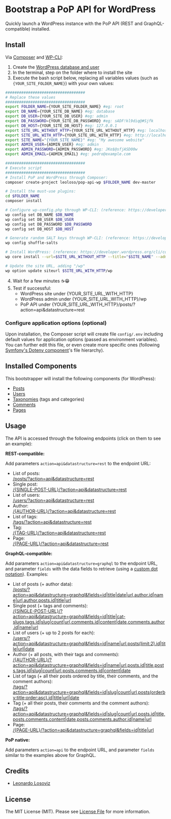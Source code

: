 # Bootstrap a PoP API for WordPress

Quickly launch a WordPress instance with the PoP API (REST and GraphQL-compatible) installed.

## Install

Via [Composer](https://getcomposer.org) and [WP-CLI](https://wp-cli.org/):

1. Create the [WordPress database and user](https://wordpress.org/support/article/how-to-install-wordpress/#step-2-create-the-database-and-a-user)
2. In the terminal, step on the folder where to install the site
3. Execute the bash script below, replacing all variables values (such as `{YOUR_SITE_FOLDER_NAME}`) with your own values:

```bash
###################################
# Replace these values
###################################
export FOLDER_NAME={YOUR_SITE_FOLDER_NAME} #eg: root
export DB_NAME={YOUR_SITE_DB_NAME} #eg: database
export DB_USER={YOUR_SITE_DB_USER} #eg: admin
export DB_PASSWORD={YOUR_SITE_DB_PASSWORD} #eg: sADF!kl9diq@#Sjfk
export DB_HOST={YOUR_SITE_DB_HOST} #eg: 127.0.0.1
export SITE_URL_WITHOUT_HTTP={YOUR_SITE_URL_WITHOUT_HTTP} #eg: localhost
export SITE_URL_WITH_HTTP={YOUR_SITE_URL_WITH_HTTP} #eg: http://localhost
export SITE_NAME="{YOUR_SITE_NAME}" #eg: "My awesome website"
export ADMIN_USER={ADMIN_USER} #eg: admin
export ADMIN_PASSWORD={ADMIN_PASSWORD} #eg: JKo$@sfjASD00w
export ADMIN_EMAIL={ADMIN_EMAIL} #eg: pedro@example.com

###################################
# Execute script
###################################
# Install PoP and WordPress through Composer:
composer create-project leoloso/pop-api-wp $FOLDER_NAME dev-master

# Install the must-use plugins:
cd $FOLDER_NAME
composer install

# Configure wp-config.php through WP-CLI: (reference: https://developer.wordpress.org/cli/commands/config/set/)
wp config set DB_NAME $DB_NAME
wp config set DB_USER $DB_USER
wp config set DB_PASSWORD $DB_PASSWORD
wp config set DB_HOST $DB_HOST

# Generate random SALT keys through WP-CLI: (reference: https://developer.wordpress.org/cli/commands/config/shuffle-salts/)
wp config shuffle-salts

# Install WordPress: (reference: https://developer.wordpress.org/cli/commands/core/install/)
wp core install --url=$SITE_URL_WITHOUT_HTTP --title="$SITE_NAME" --admin_user=$ADMIN_USER --admin_password=$ADMIN_PASSWORD --admin_email=$ADMIN_EMAIL

# Update the site URL, adding "/wp"
wp option update siteurl $SITE_URL_WITH_HTTP/wp
```
4. Wait for a few minutes ☕️😁
5. Test if successful:
    - WordPress site under {YOUR_SITE_URL_WITH_HTTP}
    - WordPress admin under {YOUR_SITE_URL_WITH_HTTP}/wp
    - PoP API under {YOUR_SITE_URL_WITH_HTTP}/posts/?action=api&datastructure=rest

### Configure application options (optional)

Upon installation, the Composer script will create file `config/.env` including default values for application options (passed as environment variables). You can further edit this file, or even create more specific ones (following [Symfony's Dotenv component](https://symfony.com/doc/current/components/dotenv.html)'s file hierarchy).

<!--
2. Execute the bash script below, replacing all variables values (such as `{YOUR_SITE_FOLDER_NAME}`) with your own values:

```bash
FOLDER_NAME={YOUR_SITE_FOLDER_NAME} \
DB_NAME={YOUR_SITE_DB_NAME} \
DB_USER={YOUR_SITE_DB_USER} \
DB_PASSWORD={YOUR_SITE_DB_PASSWORD} \
DB_HOST={YOUR_SITE_DB_HOST} \
SITE_URL_WITHOUT_HTTP={YOUR_SITE_URL_WITHOUT_HTTP} \
SITE_URL_WITH_HTTP={YOUR_SITE_URL_WITH_HTTP} \
SITE_NAME="{YOUR_SITE_NAME}" \
ADMIN_USER={ADMIN_USER} \
ADMIN_PASSWORD={ADMIN_PASSWORD} \
ADMIN_EMAIL={ADMIN_EMAIL} \
wget -O - https://raw.githubusercontent.com/leoloso/pop-api-wp/master/install.sh | bash
```
-->

<!--
**1. Download PoP and WordPress via Composer**

```bash
$ composer create-project leoloso/pop-api-wp {YOUR_SITE_NAME} dev-master
```

_For more control:_ The script above can be prepended with environment variables to configure WordPress and set the default application options.

WordPress configuration (added to `wp-config.php`):

- `DB_NAME`: WordPress DB name
- `DB_USER`: WordPress DB user
- `DB_PASSWORD`: WordPress DB password
- `DB_HOST`: WordPress DB host
- `GENERATE_SALTS`: Generate random salts (`true` or `false`, default `false`)

Application options:

- `ENV`: environment (`"DEV"` or `"PROD"`, default `"DEV"`)

Example: 

```bash
$ DB_NAME={YOUR_DB_NAME} \
DB_USER={YOUR_DB_USER} \
DB_PASSWORD={YOUR_DB_PASSWORD} \
DB_HOST={YOUR_DB_HOST} \
GENERATE_SALTS=true \
composer create-project leoloso/pop-api-wp {YOUR_SITE_NAME} dev-master
```

**2. Install WordPress**

- [Install the WordPress database](https://wordpress.org/support/article/how-to-install-wordpress/#step-2-create-the-database-and-a-user)
- [Configure `wp-config.php`](https://wordpress.org/support/article/how-to-install-wordpress/#step-3-set-up-wp-config-php)
- [Run the install script](https://wordpress.org/support/article/how-to-install-wordpress/#step-5-run-the-install-script)

**3. Modify the Site Address (URL)**

Log in to the WordPress admin panel and go to Settings => General (`wp-admin/options-general.php`). There, remove the `/wp` bit from the Site Address (URL) input and save.

**4. Set-up application options (optional)**

Upon installation, the Composer script will create file `config/.env` including default values for application options (passed as environment variables). You can further edit this file, or even create more specific ones (following [Symfony's Dotenv component](https://symfony.com/doc/current/components/dotenv.html)'s file hierarchy).
-->
## Installed Components

This bootstrapper will install the following components (for WordPress):

- [Posts](https://github.com/getpop/posts)
- [Users](https://github.com/getpop/users)
- [Taxonomies](https://github.com/getpop/taxonomies) (tags and categories)
- [Comments](https://github.com/getpop/comments)
- [Pages](https://github.com/getpop/pages)

## Usage

The API is accessed through the following endpoints (click on them to see an example):

**REST-compatible:**

Add parameters `action=api&datastructure=rest` to the endpoint URL:

- List of posts:<br/>[/posts/?action=api&datastructure=rest](https://nextapi.getpop.org/posts/?action=api&datastructure=rest)
- Single post:<br/>[/{SINGLE-POST-URL}/?action=api&datastructure=rest](https://nextapi.getpop.org/2013/01/11/markup-html-tags-and-formatting/?action=api&datastructure=rest)
- List of users:<br/>[/users/?action=api&datastructure=rest](https://nextapi.getpop.org/users/?action=api&datastructure=rest)
- Author:<br/>[/{AUTHOR-URL}/?action=api&datastructure=rest](https://nextapi.getpop.org/author/themedemos/?action=api&datastructure=rest)
- List of tags:<br/>[/tags/?action=api&datastructure=rest](https://nextapi.getpop.org/tags/?action=api&datastructure=rest)
- Tag:<br/>[/{TAG-URL}/?action=api&datastructure=rest](https://nextapi.getpop.org/tag/html?action=api&datastructure=rest)
- Page:<br/>[/{PAGE-URL}/?action=api&datastructure=rest](https://nextapi.getpop.org/about/?action=api&datastructure=rest)

**GraphQL-compatible:**

Add parameters `action=api&datastructure=graphql` to the endpoint URL, and parameter `fields` with the data fields to retrieve (using a [custom dot notation](https://github.com/leoloso/PoP#how-does-it-work)). Examples:

- List of posts (+ author data):<br/>[/posts/?action=api&datastructure=graphql&fields=id|title|date|url,author.id|name|url,author.posts.id|title|url](https://nextapi.getpop.org/posts/?action=api&datastructure=graphql&fields=id|title|date|url,author.id|name|url,author.posts.id|title|url)
- Single post (+ tags and comments):<br/>[/{SINGLE-POST-URL}/?action=api&datastructure=graphql&fields=id|title|cat-slugs,tags.id|slug|count|url,comments.id|content|date,comments.author.id|name|url](https://nextapi.getpop.org/2013/01/11/markup-html-tags-and-formatting/?action=api&datastructure=graphql&fields=id|title|cat-slugs,tags.id|slug|count|url,comments.id|content|date,comments.author.id|name|url)
- List of users (+ up to 2 posts for each):<br/>[/users/?action=api&datastructure=graphql&fields=id|name|url,posts(limit:2).id|title|url|date](https://nextapi.getpop.org/users/?action=api&datastructure=graphql&fields=id|name|url,posts(limit:2).id|title|url|date)
- Author (+ all posts, with their tags and comments):<br/>[/{AUTHOR-URL}/?action=api&datastructure=graphql&fields=id|name|url,posts.id|title,posts.tags.id|slug|count|url,posts.comments.id|content|date](https://nextapi.getpop.org/author/themedemos/?action=api&datastructure=graphql&fields=id|name|url,posts.id|title,posts.tags.id|slug|count|url,posts.comments.id|content|date)
- List of tags (+ all their posts ordered by title, their comments, and the comment authors):<br/>[/tags/?action=api&datastructure=graphql&fields=id|slug|count|url,posts(orderby:title;order:asc).id|title|url|date](https://nextapi.getpop.org/tags/?action=api&datastructure=graphql&fields=id|slug|count|url,posts(orderby:title;order:asc).id|title|url|date)
- Tag (+ all their posts, their comments and the comment authors):<br/>[/tags/?action=api&datastructure=graphql&fields=id|slug|count|url,posts.id|title,posts.comments.content|date,posts.comments.author.id|name|url](https://nextapi.getpop.org/tag/html/?action=api&datastructure=graphql&fields=id|slug|count|url,posts.id|title,posts.comments.content|date,posts.comments.author.id|name|url)
- Page:<br/>[/{PAGE-URL}/?action=api&datastructure=graphql&fields=id|title|url](https://nextapi.getpop.org/about/?action=api&datastructure=graphql&fields=id|title|url)

**PoP native:**

Add parameters `action=api` to the endpoint URL, and parameter `fields` similar to the examples above for GraphQL.

## Credits

- [Leonardo Losoviz][link-author]

## License

The MIT License (MIT). Please see [License File](LICENSE.md) for more information.

[link-author]: https://github.com/leoloso
